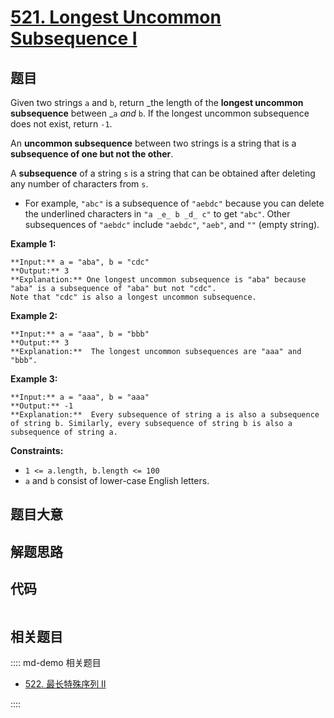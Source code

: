 # [521. Longest Uncommon Subsequence I](https://leetcode.com/problems/longest-uncommon-subsequence-i)

## 题目

Given two strings `a` and `b`, return _the length of the **longest uncommon
subsequence** between _`a` _and_ `b`. If the longest uncommon subsequence does
not exist, return `-1`.

An **uncommon subsequence** between two strings is a string that is a
**subsequence of one but not the other**.

A **subsequence** of a string `s` is a string that can be obtained after
deleting any number of characters from `s`.

  * For example, `"abc"` is a subsequence of `"aebdc"` because you can delete the underlined characters in `"a _e_ b _d_ c"` to get `"abc"`. Other subsequences of `"aebdc"` include `"aebdc"`, `"aeb"`, and `""` (empty string).



**Example 1:**

    
    
    **Input:** a = "aba", b = "cdc"
    **Output:** 3
    **Explanation:** One longest uncommon subsequence is "aba" because "aba" is a subsequence of "aba" but not "cdc".
    Note that "cdc" is also a longest uncommon subsequence.
    

**Example 2:**

    
    
    **Input:** a = "aaa", b = "bbb"
    **Output:** 3
    **Explanation:**  The longest uncommon subsequences are "aaa" and "bbb".
    

**Example 3:**

    
    
    **Input:** a = "aaa", b = "aaa"
    **Output:** -1
    **Explanation:**  Every subsequence of string a is also a subsequence of string b. Similarly, every subsequence of string b is also a subsequence of string a.
    



**Constraints:**

  * `1 <= a.length, b.length <= 100`
  * `a` and `b` consist of lower-case English letters.


## 题目大意

## 解题思路

## 代码

```javascript

```

## 相关题目

:::: md-demo 相关题目
- [522. 最长特殊序列 II](https://leetcode.com/problems/longest-uncommon-subsequence-ii)

::::
